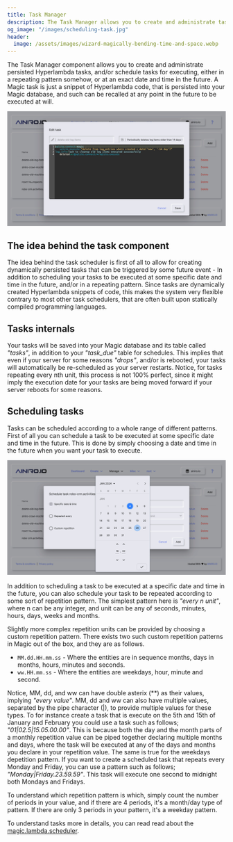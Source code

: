 ```yaml
---
title: Task Manager
description: The Task Manager allows you to create and administrate tasks, and schedule tasks for being executed in the future, or repeatedly according to some kind of repetition pattern.
og_image: "/images/scheduling-task.jpg"
header:
  image: /assets/images/wizard-magically-bending-time-and-space.webp
---
```


The Task Manager component allows you to create and administrate persisted Hyperlambda tasks, and/or schedule tasks for executing, either in a repeating pattern somehow, or at an exact date and time in the future. A Magic task is just a snippet of Hyperlambda code, that is persisted into your Magic database, and such can be recalled at any point in the future to be executed at will.

![Screenshot of how to create a Hyperlambda task](/images/scheduling-task.jpg)

## The idea behind the task component

The idea behind the task scheduler is first of all to allow for creating dynamically persisted tasks that can be triggered by some future event - In addition to scheduling your tasks to be executed at some specific date and time in the future, and/or in a repeating pattern. Since tasks are dynamically created Hyperlambda snippets of code, this makes the system very flexible contrary to most other task schedulers, that are often built upon statically compiled programming languages.

## Tasks internals

Your tasks will be saved into your Magic database and its table called _"tasks"_, in addition to your _"task\_due"_ table for schedules. This implies that even if your server for some reasons _"drops"_, and/or is rebooted, your tasks will automatically be re-scheduled as your server restarts. Notice, for tasks repeating every nth unit, this process is not 100% perfect, since it might imply the execution date for your tasks are being moved forward if your server reboots for some reasons.

## Scheduling tasks

Tasks can be scheduled according to a whole range of different patterns. First of all you can schedule a task to be executed at some specific date and time in the future. This is done by simply choosing a date and time in the future when you want your task to execute.

![Screenshot of scheduling a Hyperlambda task to execute at a specific date in the future](/images/scheduling-tasks.jpg)

In addition to scheduling a task to be executed at a specific date and time in the future, you can also schedule your task to be repeated according to some sort of repetition pattern. The simplest pattern here is _"every n unit"_, where n can be any integer, and unit can be any of seconds, minutes, hours, days, weeks and months.

Slightly more complex repetition units can be provided by choosing a custom repetition pattern. There exists two such custom repetition patterns in Magic out of the box, and they are as follows.

* `MM.dd.HH.mm.ss` - Where the entities are in sequence months, days in months, hours, minutes and seconds.
* `ww.HH.mm.ss` - Where the entities are weekdays, hour, minute and second.

Notice, MM, dd, and ww can have double asterix (\*\*) as their values, implying _"every value"_. MM, dd and ww can also have multiple values, separated by the pipe character (|), to provide multiple values for these types. To for instance create a task that is execute on the 5th and 15th of January and February you could use a task such as follows; _"01|02.5|15.05.00.00"_. This is because both the day and the month parts of a monthly repetition value can be piped together declaring multiple months and days, where the task will be executed at any of the days and months you declare in your repetition value. The same is true for the weekdays depetition pattern. If you want to create a scheduled task that repeats every Monday and Friday, you can use a pattern such as follows; _"Monday|Friday.23.59.59"_. This task will execute one second to midnight both Mondays and Fridays.

To understand which repetition pattern is which, simply count the number of periods in your value, and if there are 4 periods, it's a month/day type of pattern. If there are only 3 periods in your pattern, it's a weekday pattern.

To understand tasks more in details, you can read read about the [magic.lambda.scheduler](/plugins/magic.lambda.scheduler/).


